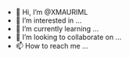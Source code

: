 - 👋 Hi, I’m @XMAURIML
- 👀 I’m interested in ...
- 🌱 I’m currently learning ...
- 💞️ I’m looking to collaborate on ...
- 📫 How to reach me ...

<!---
XMAURIML/XMAURIML is a ✨ special ✨ repository because its `README.md` (this file) appears on your GitHub profile.
You can click the Preview link to take a look at your changes.
--->
